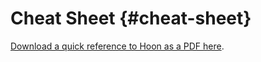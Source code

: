 # Cheat Sheet {#cheat-sheet}

[Download a quick reference to Hoon as a PDF here](https://media.urbit.org/docs/hoon-cheat-sheets-2023-01-10.pdf).
